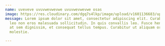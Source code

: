 ```yaml
---
name: uveveve uvuvwevwevwe uvuvwevwevwe osas
image: https://res.cloudinary.com/dgq7s4lkp/image/upload/v1601136683/uploads_dev/Steve_ok_audhe3.png
message: Lorem ipsum dolor sit amet, consectetur adipiscing elit. Curabitur mattis
  leo non eros malesuada sollicitudin. In quis convallis leo. Fusce hendrerit nulla
  at sem dignissim, et consequat tellus tempus. Curabitur ut aliquam orci. Cras libero
  molestie.

---
```

